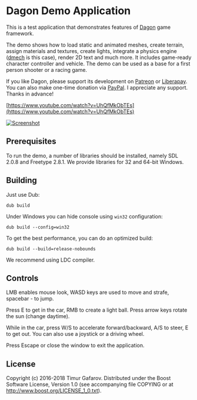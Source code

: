 Dagon Demo Application
======================
This is a test application that demonstrates features of [Dagon](https://github.com/gecko0307/dagon) game framework. 

The demo shows how to load static and animated meshes, create terrain, assign materials and textures, create lights, integrate a physics engine ([dmech](https://github.com/gecko0307/dmech) is this case), render 2D text and much more. It includes game-ready character controller and vehicle. The demo can be used as a base for a first person shooter or a racing game.

If you like Dagon, please support its development on [Patreon](https://www.patreon.com/gecko0307) or [Liberapay](https://liberapay.com/gecko0307). You can also make one-time donation via [PayPal](https://www.paypal.me/tgafarov). I appreciate any support. Thanks in advance!

[https://www.youtube.com/watch?v=UhQfMkObTEs](https://www.youtube.com/watch?v=UhQfMkObTEs)

[![Screenshot](https://3.bp.blogspot.com/-V6Q5Mrg1xU4/XCpgXCyZUuI/AAAAAAAADy8/NFgIfBlOsvs2BqkppjZHecVbu_9OSCW6wCLcBGAs/s1600/car.jpg)](https://3.bp.blogspot.com/-V6Q5Mrg1xU4/XCpgXCyZUuI/AAAAAAAADy8/NFgIfBlOsvs2BqkppjZHecVbu_9OSCW6wCLcBGAs/s1600/car.jpg)

Prerequisites
-------------
To run the demo, a number of libraries should be installed, namely SDL 2.0.8 and Freetype 2.8.1. We provide libraries for 32 and 64-bit Windows.

Building
--------
Just use Dub: 

`dub build`

Under Windows you can hide console using `win32` configuration: 

`dub build --config=win32`

To get the best performance, you can do an optimized build:

`dub build --build=release-nobounds`

We recommend using LDC compiler.

Controls
--------
LMB enables mouse look, WASD keys are used to move and strafe, spacebar - to jump.

Press E to get in the car, RMB to create a light ball. Press arrow keys rotate the sun (change daytime).

While in the car, press W/S to accelerate forward/backward, A/S to steer, E to get out. You can also use a joystick or a driving wheel.

Press Escape or close the window to exit the application.

License
-------
Copyright (c) 2016-2018 Timur Gafarov. Distributed under the Boost Software License, Version 1.0 (see accompanying file COPYING or at http://www.boost.org/LICENSE_1_0.txt).
